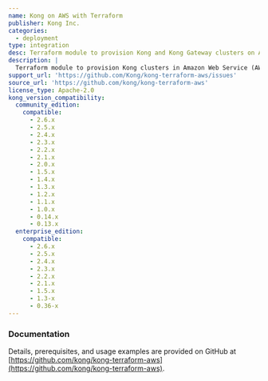 ```yaml
---
name: Kong on AWS with Terraform
publisher: Kong Inc.
categories:
  - deployment
type: integration
desc: Terraform module to provision Kong and Kong Gateway clusters on Amazon Web Services.
description: |
  Terraform module to provision Kong clusters in Amazon Web Service (AWS) using AWS best practices for architecture and security. Both Kong and Kong Gateway are supported. Available under the Apache License 2.0 license.
support_url: 'https://github.com/Kong/kong-terraform-aws/issues'
source_url: 'https://github.com/kong/kong-terraform-aws'
license_type: Apache-2.0
kong_version_compatibility:
  community_edition:
    compatible:
      - 2.6.x
      - 2.5.x
      - 2.4.x
      - 2.3.x
      - 2.2.x
      - 2.1.x
      - 2.0.x
      - 1.5.x
      - 1.4.x
      - 1.3.x
      - 1.2.x
      - 1.1.x
      - 1.0.x
      - 0.14.x
      - 0.13.x
  enterprise_edition:
    compatible:
      - 2.6.x
      - 2.5.x
      - 2.4.x
      - 2.3.x
      - 2.2.x
      - 2.1.x
      - 1.5.x
      - 1.3-x
      - 0.36-x
---
```


### Documentation

Details, prerequisites, and usage examples are provided on GitHub at
[https://github.com/kong/kong-terraform-aws](https://github.com/kong/kong-terraform-aws).
